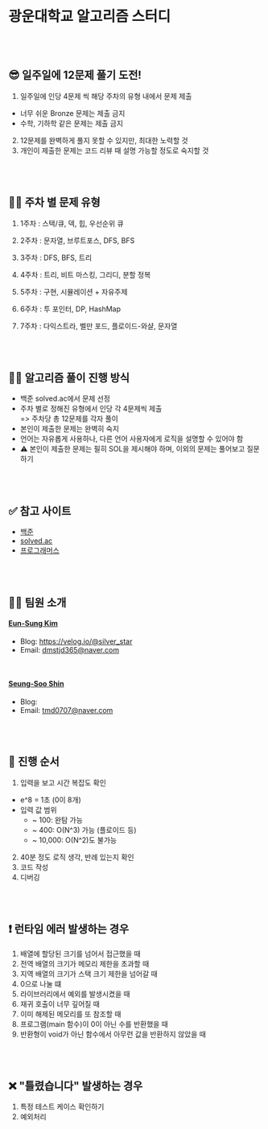 # 광운대학교 알고리즘 스터디

<br/>
<br/>

## 😎 일주일에 12문제 풀기 도전!
1. 일주일에 인당 4문제 씩 해당 주차의 유형 내에서 문제 제출

-   너무 쉬운 Bronze 문제는 제출 금지
-   수학, 기하학 같은 문제는 제출 금지

2. 12문제를 완벽하게 풀지 못할 수 있지만, 최대한 노력할 것
3. 개인이 제출한 문제는 코드 리뷰 때 설명 가능할 정도로 숙지할 것

<br/>
<br/>

## 👨‍💻 주차 별 문제 유형
1. 1주차 : 스택/큐, 덱, 힙, 우선순위 큐

2. 2주차 : 문자열, 브루트포스, DFS, BFS

3. 3주차 : DFS, BFS, 트리

4. 4주차 : 트리, 비트 마스킹, 그리디, 분할 정복

5. 5주차 : 구현, 시뮬레이션 + 자유주제

6. 6주차 : 투 포인터, DP, HashMap

7. 7주차 : 다익스트라, 벨만 포드, 플로이드-와샬, 문자열

<br/>
<br/>

## 👨‍🏫 알고리즘 풀이 진행 방식
-   백준 solved.ac에서 문제 선정
-   주차 별로 정해진 유형에서 인당 각 4문제씩 제출
    <br/>
    => 주차당 총 12문제를 각자 풀이
-   본인이 제출한 문제는 완벽히 숙지
-   언어는 자유롭게 사용하나, 다른 언어 사용자에게 로직을 설명할 수 있어야 함
-   ⚠️ 본인이 제출한 문제는 필히 SOL을 제시해야 하며, 이외의 문제는 풀어보고 질문하기

<br/>
<br/>

## ✅ 참고 사이트
-   [백준](https://www.acmicpc.net/)
-   [solved.ac](https://solved.ac/)
-   [프로그래머스](https://programmers.co.kr/learn/challenges)

<br/>
<br/>

## 👨‍🎓 팀원 소개
#### [Eun-Sung Kim](https://github.com/KimSilverStar)

-   Blog: https://velog.io/@silver_star
-   Email: dmstjd365@naver.com

<br/>

#### [Seung-Soo Shin](https://github.com/GoojungMyeon)

-   Blog:
-   Email: tmd0707@naver.com

<br/>
<br/>

## 🚩 진행 순서
1. 입력을 보고 시간 복잡도 확인

-   e^8 = 1초 (0이 8개)
-   입력 값 범위
    -   ~ 100: 완탐 가능
    -   ~ 400: O(N^3) 가능 (플로이드 등)
    -   ~ 10,000: O(N^2)도 불가능

2. 40분 정도 로직 생각, 반례 있는지 확인
3. 코드 작성
4. 디버깅

<br/>
<br/>

## ❗ 런타임 에러 발생하는 경우
1. 배열에 할당된 크기를 넘어서 접근했을 때
2. 전역 배열의 크기가 메모리 제한을 초과할 때
3. 지역 배열의 크기가 스택 크기 제한을 넘어갈 때
4. 0으로 나눌 떄
5. 라이브러리에서 예외를 발생시켰을 때
6. 재귀 호출이 너무 깊어질 때
7. 이미 해제된 메모리를 또 참조할 때
8. 프로그램(main 함수)이 0이 아닌 수를 반환했을 때
9. 반환형이 void가 아닌 함수에서 아무런 값을 반환하지 않았을 때

<br/>
<br/>

## ❌ "틀렸습니다" 발생하는 경우
1. 특정 테스트 케이스 확인하기
2. 예외처리
